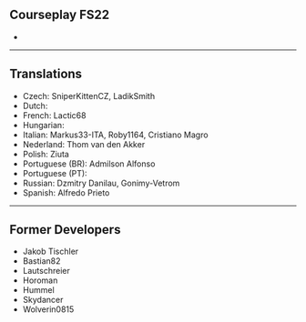 ## Courseplay FS22

* 

___

## Translations

* Czech: SniperKittenCZ, LadikSmith
* Dutch: 
* French: Lactic68
* Hungarian: 
* Italian: Markus33-ITA, Roby1164, Cristiano Magro
* Nederland: Thom van den Akker
* Polish: Ziuta
* Portuguese (BR): Admilson Alfonso
* Portuguese (PT): 
* Russian: Dzmitry Danilau, Gonimy-Vetrom
* Spanish: Alfredo Prieto

___

## Former Developers

* Jakob Tischler
* Bastian82
* Lautschreier
* Horoman
* Hummel
* Skydancer
* Wolverin0815
